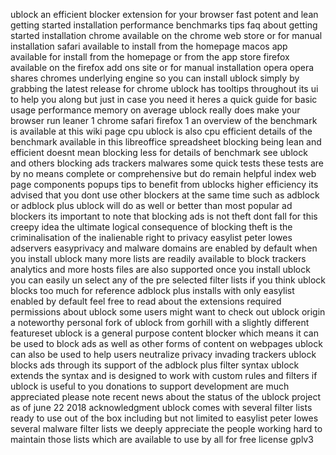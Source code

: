 ublock an efficient blocker extension for your browser fast potent and lean getting started installation performance benchmarks tips faq about getting started installation chrome available on the chrome web store or for manual installation safari available to install from the homepage macos app available for install from the homepage or from the app store firefox available on the firefox add ons site or for manual installation opera opera shares chromes underlying engine so you can install ublock simply by grabbing the latest release for chrome ublock has tooltips throughout its ui to help you along but just in case you need it heres a quick guide for basic usage performance memory on average ublock really does make your browser run leaner 1 chrome safari firefox 1 an overview of the benchmark is available at this wiki page cpu ublock is also cpu efficient details of the benchmark available in this libreoffice spreadsheet blocking being lean and efficient doesnt mean blocking less for details of benchmark see ublock and others blocking ads trackers malwares some quick tests these tests are by no means complete or comprehensive but do remain helpful index web page components popups tips to benefit from ublocks higher efficiency its advised that you dont use other blockers at the same time such as adblock or adblock plus ublock will do as well or better than most popular ad blockers its important to note that blocking ads is not theft dont fall for this creepy idea the ultimate logical consequence of blocking theft is the criminalisation of the inalienable right to privacy easylist peter lowes adservers easyprivacy and malware domains are enabled by default when you install ublock many more lists are readily available to block trackers analytics and more hosts files are also supported once you install ublock you can easily un select any of the pre selected filter lists if you think ublock blocks too much for reference adblock plus installs with only easylist enabled by default feel free to read about the extensions required permissions about ublock some users might want to check out ublock origin a noteworthy personal fork of ublock from gorhill with a slightly different featureset ublock is a general purpose content blocker which means it can be used to block ads as well as other forms of content on webpages ublock can also be used to help users neutralize privacy invading trackers ublock blocks ads through its support of the adblock plus filter syntax ublock extends the syntax and is designed to work with custom rules and filters if ublock is useful to you donations to support development are much appreciated please note recent news about the status of the ublock project as of june 22 2018 acknowledgment ublock comes with several filter lists ready to use out of the box including but not limited to easylist peter lowes several malware filter lists we deeply appreciate the people working hard to maintain those lists which are available to use by all for free license gplv3